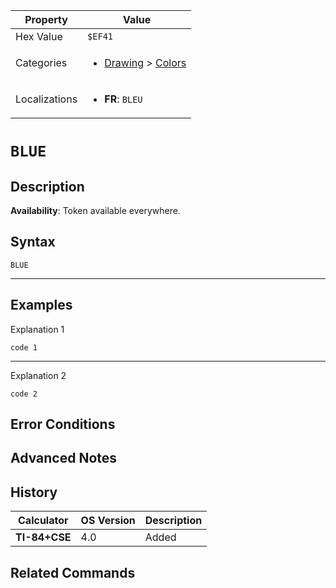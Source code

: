 | Property      | Value |
|---------------|-------|
| Hex Value     | `$EF41`|
| Categories    | <ul><li>[Drawing](<../categories/Drawing.md>) > [Colors](<../categories/Drawing.md#Colors>)</li></ul> |
| Localizations | <ul><li><b>FR</b>: `BLEU`</li></ul> |

# `BLUE`

## Description



<b>Availability</b>: Token available everywhere.

## Syntax
`BLUE`

<hr>

## Examples

Explanation 1
```ti-basic
code 1
```
---
Explanation 2
```ti-basic
code 2
```

## Error Conditions


## Advanced Notes


## History
| Calculator | OS Version | Description |
|------------|------------|-------------|
| <b>TI-84+CSE</b> | 4.0 | Added |

## Related Commands

